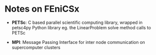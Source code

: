 # Notes on FEniCSx

- **PETSc**: C based parallel scientific computing library, wrapped in petsc4py Python library eg. the LinearProblem solve method calls to PETSc

- **MPI**: Message Passing Interface for inter node communication on supercomputer clusters

